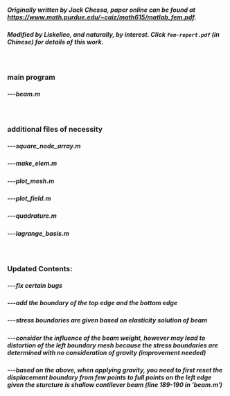 ##### Originally written by Jack Chessa, paper online can be found at https://www.math.purdue.edu/~caiz/math615/matlab_fem.pdf.
##### Modified by Liskelleo, and naturally, by interest. Click `fem-report.pdf` (in Chinese) for details of this work.
<br />

### main program
##### ---beam.m
<br />

### additional files of necessity
##### ---square_node_array.m
##### ---make_elem.m
##### ---plot_mesh.m
##### ---plot_field.m
##### ---quadrature.m
##### ---lagrange_basis.m
<br />

### Updated Contents:
##### ---fix certain bugs
##### ---add the boundary of the top edge and the bottom edge
##### ---stress boundaries are given based on elasticity solution of beam
##### ---consider the influence of the beam weight, however may lead to distortion of the left boundary mesh because the stress boundaries are determined with no consideration of gravity (improvement needed)
##### ---based on the above, when applying gravity, you need to first reset the displacement boundary from few points to full points on the left edge given the sturcture is shallow cantilever beam (line 189-190 in 'beam.m')
